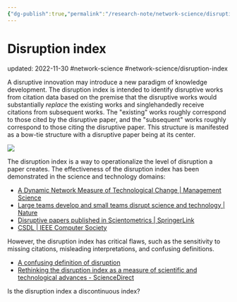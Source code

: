 ```yaml
---
{"dg-publish":true,"permalink":"/research-note/network-science/disruption-index/","dgPassFrontmatter":true}
---
```



# Disruption index
updated: 2022-11-30
#network-science #network-science/disruption-index 


A disruptive innovation may introduce a new paradigm of knowledge development. The disruption index is intended to identify disruptive works from citation data based on the premise that the disruptive works would substantially *replace* the existing works and singlehandedly receive citations from subsequent works. The "existing" works roughly correspond to those cited by the disruptive paper, and the "subsequent" works roughly correspond to those citing the disruptive paper. This structure is manifested as a bow-tie structure with a disruptive paper being at its center. 

![](https://media.springernature.com/full/springer-static/image/art%3A10.1038%2Fs41586-019-0941-9/MediaObjects/41586_2019_941_Fig1_HTML.png)

The disruption index is a way to operationalize the level of disruption a paper creates. The effectiveness of the disruption index has been demonstrated in the science and technology domains:

- [A Dynamic Network Measure of Technological Change | Management Science](https://pubsonline.informs.org/doi/epdf/10.1287/mnsc.2015.2366)
- [Large teams develop and small teams disrupt science and technology | Nature](https://www.nature.com/articles/s41586-019-0941-9)
- [Disruptive papers published in Scientometrics | SpringerLink](https://link.springer.com/article/10.1007/s11192-019-03113-z)
- [CSDL | IEEE Computer Society](https://www.computer.org/csdl/proceedings-article/jcdl/2021/177000a262/1zJmXDmeLTy)

However, the disruption index has critical flaws, such as the sensitivity to missing citations, misleading interpretations, and confusing definitions. 
- [A confusing definition of disruption](https://osf.io/preprints/socarxiv/d3wpk/)
- [Rethinking the disruption index as a measure of scientific and technological advances - ScienceDirect](https://www.sciencedirect.com/science/article/abs/pii/S0040162521005035)

Is the disruption index a discontinuous index?